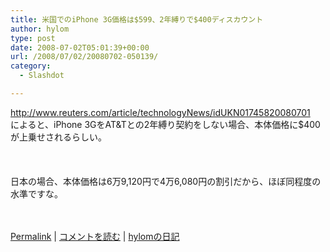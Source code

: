 ```yaml
---
title: 米国でのiPhone 3G価格は$599、2年縛りで$400ディスカウント
author: hylom
type: post
date: 2008-07-02T05:01:39+00:00
url: /2008/07/02/20080702-050139/
category:
  - Slashdot

---
```

http://www.reuters.com/article/technologyNews/idUKN01745820080701   
によると、iPhone 3GをAT&Tとの2年縛り契約をしない場合、本体価格に$400が上乗せされるらしい。</br>  
</br>   
日本の場合、本体価格は6万9&#44;120円で4万6&#44;080円の割引だから、ほぼ同程度の水準ですな。</br>  
</br> 

   [Permalink][1] |    [コメントを読む][2] |    [hylomの日記][3] 

</br>

 [1]: http://slashdot.jp/~hylom/journal/444642
 [2]: http://slashdot.jp/~hylom/journal/444642#acomments
 [3]: http://slashdot.jp/~hylom/journal/
